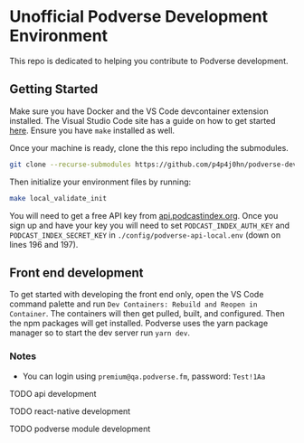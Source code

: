 # Unofficial Podverse Development Environment

This repo is dedicated to helping you contribute to Podverse development.

## Getting Started

Make sure you have Docker and the VS Code devcontainer extension installed. The Visual Studio Code site has a guide on how to get started [here](https://code.visualstudio.com/docs/devcontainers/containers). Ensure you have `make` installed as well.

Once your machine is ready, clone the this repo including the submodules.
```bash
git clone --recurse-submodules https://github.com/p4p4j0hn/podverse-dev.git
```
Then initialize your environment files by running:
```bash
make local_validate_init
```
You will need to get a free API key from [api.podcastindex.org](https://api.podcastindex.org). Once you sign up and have your key you will need to set `PODCAST_INDEX_AUTH_KEY` and `PODCAST_INDEX_SECRET_KEY` in `./config/podverse-api-local.env` (down on lines 196 and 197).

## Front end development

To get started with developing the front end only, open the VS Code command palette and run `Dev Containers: Rebuild and Reopen in Container`. The containers will then get pulled, built, and configured. Then the npm packages will get installed. Podverse uses the yarn package manager so to start the dev server run `yarn dev`.

### Notes
- You can login using `premium@qa.podverse.fm`, password: `Test!1Aa`

TODO api development

TODO react-native development

TODO podverse module development

